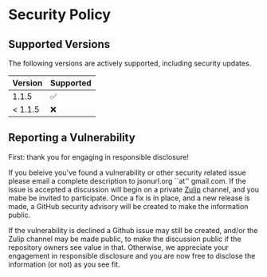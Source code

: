 # Security Policy

## Supported Versions

The following versions are actively supported, including security updates.

| Version | Supported          |
| ------- | ------------------ |
| 1.1.5   | :white_check_mark: |
| < 1.1.5 | :x:                |

## Reporting a Vulnerability

First: thank you for engaging in responsible disclosure!

If you beleive you've found a vulnerability or other security related issue
please email a complete description to jsonurl.org \`\`at'' gmail.com.
If the issue is accepted a discussion will begin on a private
[Zulip][zulip] channel, and you mabe be invited to participate. Once a fix
is in place, and a new release is made, a GitHub security  advisory  will be
created to make the information public.

If the vulnerability is declined a Github issue may still be created,
and/or the Zulip channel may be made public, to make the discussion public
if the repository owners see value in that. Otherwise, we appreciate your
engagement in responsible disclosure and you are now free to disclose
the information (or not) as you see fit.

[zulip]: https://jsonurl.zulipchat.com/

